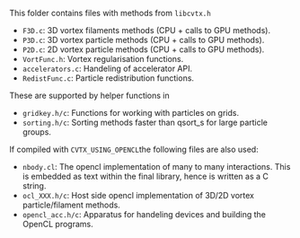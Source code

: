 This folder contains files with methods from `libcvtx.h`
- `F3D.c`: 3D vortex filaments methods (CPU + calls to GPU methods). 
- `P3D.c`: 3D vortex particle methods (CPU + calls to GPU methods). 
- `P2D.c`: 2D vortex particle methods (CPU + calls to GPU methods).
- `VortFunc.h`: Vortex regularisation functions.
- `accelerators.c`: Handeling of accelerator API.
- `RedistFunc.c`: Particle redistribution functions.

These are supported by helper functions in
- `gridkey.h/c`: Functions for working with particles on grids.
- `sorting.h/c`: Sorting methods faster than qsort_s for large particle groups.

If compiled with `CVTX_USING_OPENCL`the following files are also used:
- `nbody.cl`: The opencl implementation of many to many interactions. This is embedded as text within the final library, hence is written as a C string.
- `ocl_XXX.h/c`: Host side opencl implementation of 3D/2D vortex particle/filament methods.
- `opencl_acc.h/c`: Apparatus for handeling devices and building the OpenCL programs.
